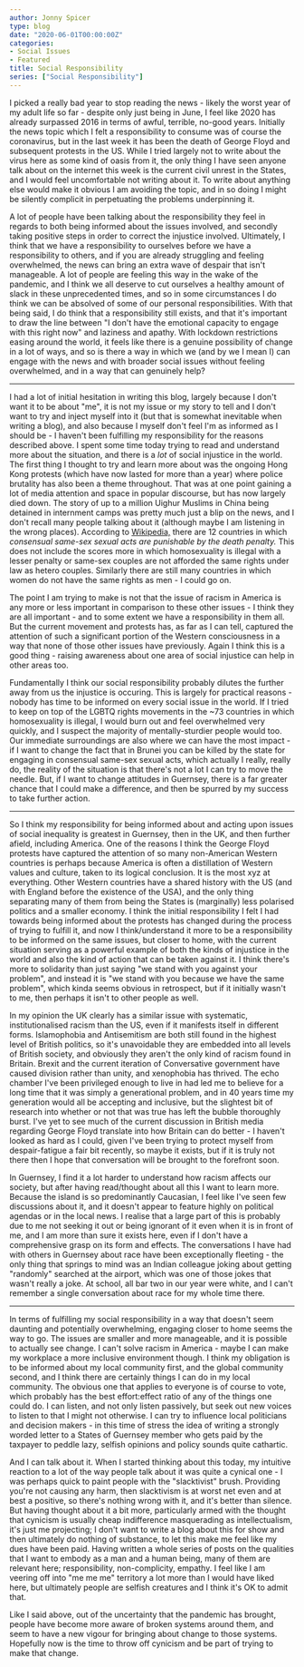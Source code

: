 ```yaml
---
author: Jonny Spicer
type: blog
date: "2020-06-01T00:00:00Z"
categories:
- Social Issues
- Featured
title: Social Responsibility
series: ["Social Responsibility"]
---
```

I picked a really bad year to stop reading the news - likely the worst year of my adult life so far - despite only just being in June, I feel like 2020 has already surpassed 2016 in
terms of awful, terrible, no-good years. Initially the news topic which I felt a responsibility to consume was of course the coronavirus, but in the last week it has been the death of George Floyd
and subsequent protests in the US. While I tried largely not to write about the virus here as some kind of oasis from it, the only thing I have seen anyone talk about on the internet this week is
the current civil unrest in the States, and I would feel uncomfortable not writing about it. To write about anything else would make it obvious I am avoiding the topic, and in so doing I might
be silently complicit in perpetuating the problems underpinning it.

A lot of people have been talking about the responsibility they feel in regards to both being informed about the issues involved, and secondly taking positive steps in order to correct the injustice involved.
Ultimately, I think that we have a responsibility to ourselves before we have a responsibility to others, and if you are already struggling and feeling overwhelmed, the news can bring an extra wave of despair
that isn't manageable. A lot of people are feeling this way in the wake of the pandemic, and I think we all deserve to cut ourselves a healthy amount of slack in these unprecedented times, and so in some
circumstances I do think we can be absolved of some of our personal responsibilities. With that being said, I do think that a responsibility still exists, and that it's important to draw the line between "I don't
have the emotional capacity to engage with this right now" and laziness and apathy. With lockdown restrictions easing around the world, it feels like there is a genuine possibility of change in a lot of
ways, and so is there a way in which we (and by we I mean I) can engage with the news and with broader social issues without feeling overwhelmed, and in a way that can genuinely help?

___

I had a lot of initial hesitation in writing this blog, largely because I don't want it to be about "me", it is not my issue or my story to tell and I don't want to try and inject myself into it (but that
is somewhat inevitable when writing a blog), and also because I myself don't feel I'm as informed as I should be - I haven't been fulfilling my responsibility for the reasons described above. I spent some time today
trying to read and understand more about the situation, and there is a *lot* of social injustice in the world. The first thing I thought to try and learn more about was the ongoing Hong Kong protests (which have now
lasted for more than a year) where police brutality has also been a theme throughout. That was at one point gaining a lot of media attention and space in popular discourse, but has now largely died down. The story
of up to a million Uighur Muslims in China being detained in internment camps was pretty much just a blip on the news, and I don't recall many people talking about it (although maybe I am listening in the wrong
places). According to [Wikipedia,](https://en.wikipedia.org/wiki/LGBT_rights_by_country_or_territory) there are 12 countries in which *consensual same-sex sexual acts are punishable by the death
penalty.* This does not include the scores more in which homosexuality is illegal with a lesser penalty or same-sex couples are not afforded the same rights under law as hetero couples. Similarly there are still
many countries in which women do not have the same rights as men - I could go on.

The point I am trying to make is not that the issue of racism in America is any more or less important in comparison to these other issues - I think they are all important - and to some extent we have a responsibility
in them all. But the current movement and protests has, as far as I can tell, captured the attention of such a significant portion of the Western consciousness in a way that none of those other issues have
previously. Again I think this is a good thing - raising awareness about one area of social injustice can help in other areas too.

Fundamentally I think our social responsibility probably dilutes the further away from us the injustice is occuring. This is largely for practical reasons - nobody has time to be informed on every social issue in the
world. If I tried to keep on top of the LGBTQ rights movements in the ~73 countries in which homosexuality is illegal, I would burn out and feel overwhelmed very quickly, and I suspect the majority of
mentally-sturdier people would too. Our immediate surroundings are also where we can have the most impact - if I want to change the fact that in Brunei you can be killed by the state for engaging in consensual
same-sex sexual acts, which actually I really, really do, the reality of the situation is that there's not a lot I can try to move the needle. But, if I want to change attitudes in Guernsey, there is a far greater
chance that I could make a difference, and then be spurred by my success to take further action.

___

So I think my responsibility for being informed about and acting upon issues of social inequality is greatest in Guernsey, then in the UK, and then further afield, including America. One of the reasons I think the
George Floyd protests have captured the attention of so many non-American Western countries is perhaps because America is often a distillation of Western values and culture, taken to its logical conclusion.
It is the most xyz at everything.
Other Western countries have a shared history with the US (and with England before the existence of the USA), and the only thing separating many of them from being the States is (marginally) less polarised politics
and a smaller economy. I think the initial responsibility I felt I had towards being informed about the protests has changed during the process of trying to fulfill it, and now I think/understand it more to be a
responsibility to be informed on the same issues, but closer to home, with the current situation serving as a powerful example of both the kinds of injustice in the world and also the kind of
action that can be taken against it. I think there's more to solidarity than just saying "we stand with you against your problem", and instead it is "we stand with you because we have the same problem", which
kinda seems obvious in retrospect, but if it initially wasn't to me, then perhaps it isn't to other people as well.

In my opinion the UK clearly has a similar issue with systematic, institutionalised racism than the US, even if it manifests itself in different forms. Islamophobia and Antisemitism are both still found in the
highest level of British politics, so it's unavoidable they are embedded into all levels of British society, and obviously they aren't the only kind of racism found in Britain. Brexit and the current iteration of
Conversative government have caused division rather than unity, and xenophobia has thrived. The echo chamber I've been privileged enough to live in had led me to believe for a long time that it was simply a
generational problem, and in 40 years time my generation would all be accepting and inclusive, but the slightest bit of research into whether or not that was true has left the bubble thoroughly burst. I've yet
to see much of the current discussion in British media regarding George Floyd translate into how Britain can do better - I haven't looked as hard as I could, given I've been trying to protect myself from
despair-fatigue a fair bit recently, so maybe it exists, but if it is truly not there then I hope that conversation will be brought to the forefront soon.

In Guernsey, I find it a lot harder to understand how racism affects our society, but after having read/thought about all this I want to learn more. Because the island is so predominantly Caucasian, I feel like I've
seen few discussions about it, and it doesn't appear to feature highly on political agendas or in the local news. I realise that a large part of this is probably due to me not seeking it out or being ignorant of it
even when it is in front of me, and I am more than sure it exists here, even if I don't have a comprehensive grasp on its form and effects. The conversations I have had with others in
Guernsey about race have been exceptionally fleeting - the only thing that springs to mind was an Indian colleague joking about getting "randomly" searched at the airport, which was one of those jokes that wasn't
really a joke. At school, all bar two in our year were white, and I can't remember a single conversation about race for my whole time there.

___

In terms of fulfilling my social responsibility in a way that doesn't seem daunting and potentially overwhelming, engaging closer to home seems the way to go. The issues are smaller and more manageable, and it is
possible to actually see change. I can't solve racism in America - maybe I can make my workplace a more inclusive environment though. I think my obligation is to be informed about my local community first, and the
global community second, and I think there are certainly things I can do in my local community. The obvious one that applies to everyone is of course to vote, which probably has the best effort:effect ratio of
any of the things one could do. I can listen, and not only listen passively, but seek out new voices to listen to that I might not otherwise. I can try to influence local politicians and decision makers - in
this time of stress the idea of writing a strongly worded letter to a States of Guernsey member who gets paid by the taxpayer to peddle lazy, selfish opinions and policy sounds quite cathartic.

And I can talk about it. When I started thinking about this today, my intuitive reaction to a lot of the way people talk about it was quite a cynical one - I was perhaps quick to paint people with the "slacktivist"
brush. Providing you're not causing any harm, then slacktivism is at worst net even and at best a positive, so there's nothing wrong with it, and it's better than silence. But having thought about it a bit more,
particularly armed with the thought that cynicism is usually cheap indifference masquerading as intellectualism, it's just me projecting; I don't want to write a blog about this for show and then ultimately do
nothing of substance, to let this make me feel like my dues have been paid. Having written a whole series of posts on the qualities that I want to embody as a man and a human being, many of them are relevant here;
responsibility, non-complicity, empathy. I feel like I am veering off into "me me me" territory a lot more than I would have liked here, but ultimately people are selfish creatures and I think it's OK to admit that.

Like I said above, out of the uncertainty that the pandemic has brought, people have become more aware of broken systems around them, and seem to have a new vigour for bringing about change to those systems.
Hopefully now is the time to throw off cynicism and be part of trying to make that change.
